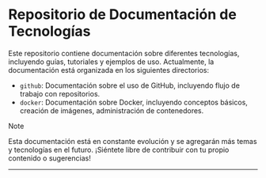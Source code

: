 # Repositorio de Documentación de Tecnologías

Este repositorio contiene documentación sobre diferentes tecnologías, incluyendo guías, tutoriales y ejemplos de uso. Actualmente, la documentación está organizada en los siguientes directorios:

- `github`: Documentación sobre el uso de GitHub, incluyendo flujo de trabajo con repositorios.
- `docker`: Documentación sobre Docker, incluyendo conceptos básicos, creación de imágenes, administración de contenedores.

> [!NOTE]
> Esta documentación está en constante evolución y se agregarán más temas y tecnologías en el futuro. ¡Siéntete libre de contribuir con tu propio contenido o sugerencias!

---

